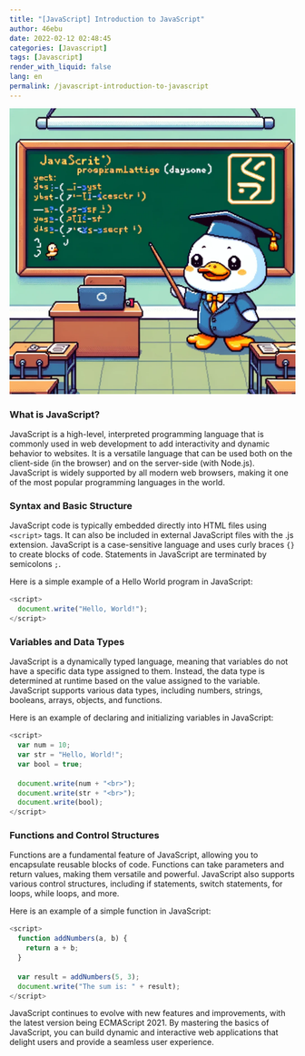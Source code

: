 ```yaml
---
title: "[JavaScript] Introduction to JavaScript"
author: 46ebu
date: 2022-02-12 02:48:45 
categories: [Javascript]
tags: [Javascript]
render_with_liquid: false
lang: en
permalink: /javascript-introduction-to-javascript
---
```


![Intro](/assets/img/post/javascript.png)
### What is JavaScript?

JavaScript is a high-level, interpreted programming language that is commonly used in web development to add interactivity and dynamic behavior to websites. It is a versatile language that can be used both on the client-side (in the browser) and on the server-side (with Node.js). JavaScript is widely supported by all modern web browsers, making it one of the most popular programming languages in the world.

### Syntax and Basic Structure

JavaScript code is typically embedded directly into HTML files using `<script>` tags. It can also be included in external JavaScript files with the .js extension. JavaScript is a case-sensitive language and uses curly braces `{}` to create blocks of code. Statements in JavaScript are terminated by semicolons `;`.

Here is a simple example of a Hello World program in JavaScript:

```javascript
<script>
  document.write("Hello, World!");
</script>
```

### Variables and Data Types

JavaScript is a dynamically typed language, meaning that variables do not have a specific data type assigned to them. Instead, the data type is determined at runtime based on the value assigned to the variable. JavaScript supports various data types, including numbers, strings, booleans, arrays, objects, and functions.

Here is an example of declaring and initializing variables in JavaScript:

```javascript
<script>
  var num = 10;
  var str = "Hello, World!";
  var bool = true;

  document.write(num + "<br>");
  document.write(str + "<br>");
  document.write(bool);
</script>
```

### Functions and Control Structures

Functions are a fundamental feature of JavaScript, allowing you to encapsulate reusable blocks of code. Functions can take parameters and return values, making them versatile and powerful. JavaScript also supports various control structures, including if statements, switch statements, for loops, while loops, and more.

Here is an example of a simple function in JavaScript:

```javascript
<script>
  function addNumbers(a, b) {
    return a + b;
  }

  var result = addNumbers(5, 3);
  document.write("The sum is: " + result);
</script>
```

JavaScript continues to evolve with new features and improvements, with the latest version being ECMAScript 2021. By mastering the basics of JavaScript, you can build dynamic and interactive web applications that delight users and provide a seamless user experience.